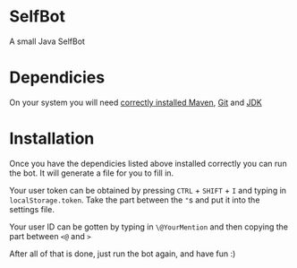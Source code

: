# SelfBot
A small Java SelfBot
# Dependicies
On your system you will need [correctly installed Maven](http://maven.apache.org/install.html), [Git](https://git-scm.com/) and [JDK](http://www.oracle.com/technetwork/java/javase/downloads/jdk8-downloads-2133151.html)
# Installation
Once you have the dependicies listed above installed correctly you can run the bot. It will generate a file for you to fill in.

Your user token can be obtained by pressing `CTRL` + `SHIFT` + `I` and typing in `localStorage.token`. 
Take the part between the `"`s and put it into the settings file.

Your user ID can be gotten by typing in `\@YourMention` and then copying the part between `<@` and `>`

After all of that is done, just run the bot again, and have fun :)